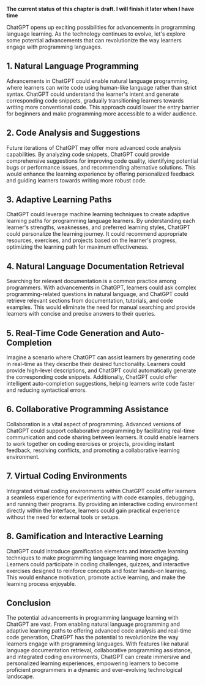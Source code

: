 **The current status of this chapter is draft. I will finish it later when I have time**

ChatGPT opens up exciting possibilities for advancements in programming language learning. As the technology continues to evolve, let's explore some potential advancements that can revolutionize the way learners engage with programming languages.

**1. Natural Language Programming**
-----------------------------------

Advancements in ChatGPT could enable natural language programming, where learners can write code using human-like language rather than strict syntax. ChatGPT could understand the learner's intent and generate corresponding code snippets, gradually transitioning learners towards writing more conventional code. This approach could lower the entry barrier for beginners and make programming more accessible to a wider audience.

**2. Code Analysis and Suggestions**
------------------------------------

Future iterations of ChatGPT may offer more advanced code analysis capabilities. By analyzing code snippets, ChatGPT could provide comprehensive suggestions for improving code quality, identifying potential bugs or performance issues, and recommending alternative solutions. This would enhance the learning experience by offering personalized feedback and guiding learners towards writing more robust code.

**3. Adaptive Learning Paths**
------------------------------

ChatGPT could leverage machine learning techniques to create adaptive learning paths for programming language learners. By understanding each learner's strengths, weaknesses, and preferred learning styles, ChatGPT could personalize the learning journey. It could recommend appropriate resources, exercises, and projects based on the learner's progress, optimizing the learning path for maximum effectiveness.

**4. Natural Language Documentation Retrieval**
-----------------------------------------------

Searching for relevant documentation is a common practice among programmers. With advancements in ChatGPT, learners could ask complex programming-related questions in natural language, and ChatGPT could retrieve relevant sections from documentation, tutorials, and code examples. This would eliminate the need for manual searching and provide learners with concise and precise answers to their queries.

**5. Real-Time Code Generation and Auto-Completion**
----------------------------------------------------

Imagine a scenario where ChatGPT can assist learners by generating code in real-time as they describe their desired functionality. Learners could provide high-level descriptions, and ChatGPT could automatically generate the corresponding code snippets. Additionally, ChatGPT could offer intelligent auto-completion suggestions, helping learners write code faster and reducing syntactical errors.

**6. Collaborative Programming Assistance**
-------------------------------------------

Collaboration is a vital aspect of programming. Advanced versions of ChatGPT could support collaborative programming by facilitating real-time communication and code sharing between learners. It could enable learners to work together on coding exercises or projects, providing instant feedback, resolving conflicts, and promoting a collaborative learning environment.

**7. Virtual Coding Environments**
----------------------------------

Integrated virtual coding environments within ChatGPT could offer learners a seamless experience for experimenting with code examples, debugging, and running their programs. By providing an interactive coding environment directly within the interface, learners could gain practical experience without the need for external tools or setups.

**8. Gamification and Interactive Learning**
--------------------------------------------

ChatGPT could introduce gamification elements and interactive learning techniques to make programming language learning more engaging. Learners could participate in coding challenges, quizzes, and interactive exercises designed to reinforce concepts and foster hands-on learning. This would enhance motivation, promote active learning, and make the learning process enjoyable.

Conclusion
----------

The potential advancements in programming language learning with ChatGPT are vast. From enabling natural language programming and adaptive learning paths to offering advanced code analysis and real-time code generation, ChatGPT has the potential to revolutionize the way learners engage with programming languages. With features like natural language documentation retrieval, collaborative programming assistance, and integrated coding environments, ChatGPT can create immersive and personalized learning experiences, empowering learners to become proficient programmers in a dynamic and ever-evolving technological landscape.
